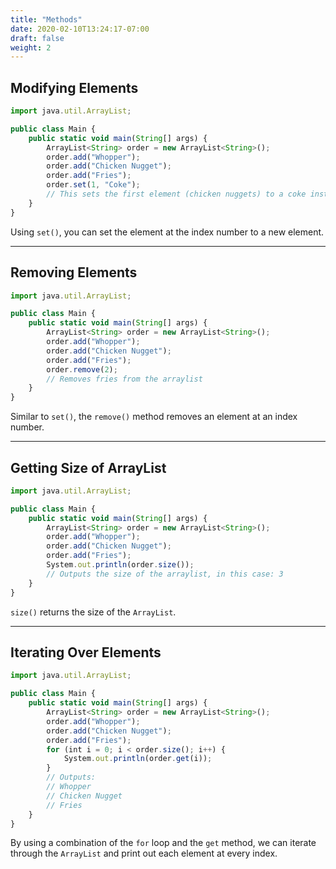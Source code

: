 ```yaml
---
title: "Methods"
date: 2020-02-10T13:24:17-07:00
draft: false
weight: 2
---
```


## Modifying Elements

```js javascript
import java.util.ArrayList;

public class Main {
    public static void main(String[] args) {
        ArrayList<String> order = new ArrayList<String>();
        order.add("Whopper");
        order.add("Chicken Nugget");
        order.add("Fries");
        order.set(1, "Coke");
        // This sets the first element (chicken nuggets) to a coke instead
    }
}
```
Using `set()`, you can set the element at the index number to a new element.

<hr>

## Removing Elements

```js javascript
import java.util.ArrayList;

public class Main {
    public static void main(String[] args) {
        ArrayList<String> order = new ArrayList<String>();
        order.add("Whopper");
        order.add("Chicken Nugget");
        order.add("Fries");
        order.remove(2);
        // Removes fries from the arraylist
    }
}
```
Similar to `set()`, the `remove()` method removes an element at an index number.

<hr>

## Getting Size of ArrayList

```js javascript
import java.util.ArrayList;

public class Main {
    public static void main(String[] args) {
        ArrayList<String> order = new ArrayList<String>();
        order.add("Whopper");
        order.add("Chicken Nugget");
        order.add("Fries");
        System.out.println(order.size());
        // Outputs the size of the arraylist, in this case: 3
    }
}
```
`size()` returns the size of the `ArrayList`.

<hr>

## Iterating Over Elements

```js javascript
import java.util.ArrayList;

public class Main {
    public static void main(String[] args) {
        ArrayList<String> order = new ArrayList<String>();
        order.add("Whopper");
        order.add("Chicken Nugget");
        order.add("Fries");
        for (int i = 0; i < order.size(); i++) {
            System.out.println(order.get(i));
        }
        // Outputs:
        // Whopper
        // Chicken Nugget
        // Fries
    }
}
```

By using a combination of the `for` loop and the `get` method, we can iterate through the `ArrayList` and print out each element at every index.
